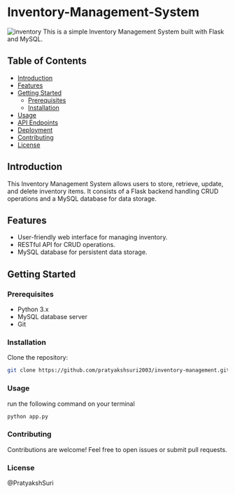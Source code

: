 # Inventory-Management-System
![inventory](https://github.com/pratyakshsuri2003/Inventory-Management-System/assets/115720372/7143818e-c3f6-46f9-b41e-40b469958b65)
This is a simple Inventory Management System built with Flask and MySQL.

## Table of Contents

- [Introduction](#introduction)
- [Features](#features)
- [Getting Started](#getting-started)
  - [Prerequisites](#prerequisites)
  - [Installation](#installation)
- [Usage](#usage)
- [API Endpoints](#api-endpoints)
- [Deployment](#deployment)
- [Contributing](#contributing)
- [License](#license)

## Introduction

This Inventory Management System allows users to store, retrieve, update, and delete inventory items. It consists of a Flask backend handling CRUD operations and a MySQL database for data storage.

## Features

- User-friendly web interface for managing inventory.
- RESTful API for CRUD operations.
- MySQL database for persistent data storage.

## Getting Started

### Prerequisites

- Python 3.x
- MySQL database server
- Git

### Installation
Clone the repository:

   ```bash
   git clone https://github.com/pratyakshsuri2003/inventory-management.git
```
### Usage
run the following command on your terminal
```bash
python app.py
```

### Contributing
Contributions are welcome! Feel free to open issues or submit pull requests.

### License
@PratyakshSuri
   

